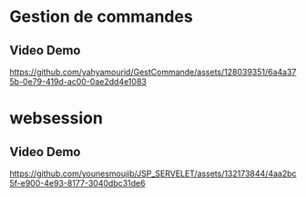 # Gestion de commandes 


## Video Demo




https://github.com/yahyamourid/GestCommande/assets/128039351/6a4a375b-0e79-419d-ac00-0ae2dd4e1083



# websession


## Video Demo

https://github.com/younesmoujib/JSP_SERVELET/assets/132173844/4aa2bc5f-e900-4e93-8177-3040dbc31de6

